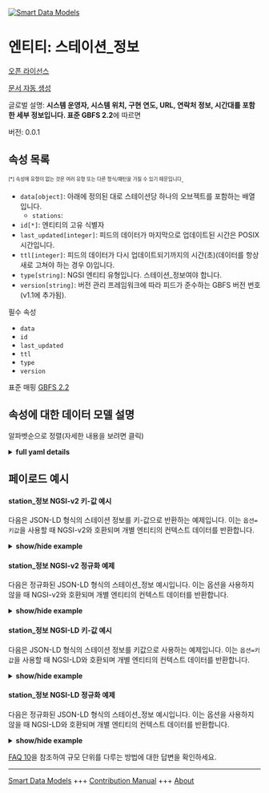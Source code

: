 <!-- 10-Header -->    
[![Smart Data Models](https://smartdatamodels.org/wp-content/uploads/2022/01/SmartDataModels_logo.png "Logo")](https://smartdatamodels.org)    
엔티티: 스테이션_정보    
============<!-- /10-Header -->    
<!-- 15-License -->    
[오픈 라이선스](https://github.com/smart-data-models//dataModel.GBFS/blob/master/station_information/LICENSE.md)    
[문서 자동 생성](https://docs.google.com/presentation/d/e/2PACX-1vTs-Ng5dIAwkg91oTTUdt8ua7woBXhPnwavZ0FxgR8BsAI_Ek3C5q97Nd94HS8KhP-r_quD4H0fgyt3/pub?start=false&loop=false&delayms=3000#slide=id.gb715ace035_0_60)    
<!-- /15-License -->    
<!-- 20-Description -->    
글로벌 설명: **시스템 운영자, 시스템 위치, 구현 연도, URL, 연락처 정보, 시간대를 포함한 세부 정보입니다. 표준 GBFS 2.2**에 따르면    
버전: 0.0.1    
<!-- /20-Description -->    
<!-- 30-PropertiesList -->    
## 속성 목록    
<sup><sub>[*] 속성에 유형이 없는 것은 여러 유형 또는 다른 형식/패턴을 가질 수 있기 때문입니다</sub></sup>.    
- `data[object]`: 아래에 정의된 대로 스테이션당 하나의 오브젝트를 포함하는 배열입니다.  	- `stations`:       
- `id[*]`: 엔티티의 고유 식별자  - `last_updated[integer]`: 피드의 데이터가 마지막으로 업데이트된 시간은 POSIX 시간입니다.  - `ttl[integer]`: 피드의 데이터가 다시 업데이트되기까지의 시간(초)(데이터를 항상 새로 고쳐야 하는 경우 0)입니다.  - `type[string]`: NGSI 엔티티 유형입니다. 스테이션_정보여야 합니다.  - `version[string]`: 버전 관리 프레임워크에 따라 피드가 준수하는 GBFS 버전 번호(v1.1에 추가됨).  <!-- /30-PropertiesList -->    
<!-- 35-RequiredProperties -->    
필수 속성    
- `data`  - `id`  - `last_updated`  - `ttl`  - `type`  - `version`  <!-- /35-RequiredProperties -->    
<!-- 40-RequiredProperties -->    
표준 매핑 [GBFS 2.2](https://github.com/NABSA/gbfs/blob/v2.2/gbfs.md)    
<!-- /40-RequiredProperties -->    
<!-- 50-DataModelHeader -->    
## 속성에 대한 데이터 모델 설명    
알파벳순으로 정렬(자세한 내용을 보려면 클릭)    
<!-- /50-DataModelHeader -->    
<!-- 60-ModelYaml -->    
<details><summary><strong>full yaml details</strong></summary>      
```yaml    
station_information:      
  description: 'Details including system operator, system location, year implemented, URL, contact info, time zone. According to the Standard GBFS 2.2'      
  properties:      
    data:      
      description: Array that contains one object per station as defined below.      
      properties:      
        stations:      
          items:      
            properties:      
              address:      
                description: Address where station is located.      
                type: string      
              capacity:      
                description: 'Number of total docking points installed at this station, both available and unavailable.'      
                minimum: 0      
                type: number      
              cross_street:      
                description: Cross street or landmark where the station is located.      
                type: string      
              is_valet_station:      
                description: 'Are valet services provided at this station? (added in v2.1-RC)'      
                type: boolean      
              is_virtual_station:      
                description: 'Is this station a location with or without physical infrastructure? (added in v2.1-RC)'      
                type: boolean      
              lat:      
                description: The latitude of the station.      
                maximum: 90      
                minimum: -90      
                type: number      
              lon:      
                description: The longitude fo the station.      
                maximum: 180      
                minimum: -180      
                type: number      
              name:      
                description: Public name of the station.      
                type: string      
              post_code:      
                description: Postal code where station is located.      
                type: string      
              region_id:      
                description: Identifier of the region where the station is located.      
                type: string      
              rental_methods:      
                description: Payment methods accepted at this station.      
                items:      
                  enum:      
                    - key      
                    - creditcard      
                    - paypass      
                    - applepay      
                    - androidpay      
                    - transitcard      
                    - accountnumber      
                    - phone      
                  type: string      
                minItems: 1      
                type: array      
              rental_uris:      
                description: 'Contains rental uris for Android, iOS, and web in the android, ios, and web fields (added in v1.1).'      
                properties:      
                  android:      
                    description: URI that can be passed to an Android app with an intent (added in v1.1).      
                    format: uri      
                    type: string      
                  ios:      
                    description: URI that can be used on iOS to launch the rental app for this station (added in v1.1).      
                    format: uri      
                    type: string      
                  web:      
                    description: URL that can be used by a web browser to show more information about renting a vehicle at this station (added in v1.1).      
                    format: uri      
                    type: string      
                type: object      
              short_name:      
                description: Short name or other type of identifier.      
                type: string      
              station_area:      
                description: A multipolygon that describes the area of a virtual station (added in v2.1-RC).      
                properties:      
                  coordinates:      
                    items:      
                      items:      
                      type: array      
                    type: array      
                  type:      
                    enum:      
                      - Multipolygon      
                    type: string      
                required:      
                  - type      
                  - coordinates      
                type: object      
              station_id:      
                description: Identifier of a station.      
                type: string      
              vehicle_capacity:      
                additionalProperties:      
                  type: number      
                description: An object where each key is a vehicle_type_id and the value is a number presenting the total number of vehicles of this type that can park within the station_area (added in v2.1-RC).      
                type: object      
              vehicle_type_capacity:      
                additionalProperties:      
                  type: number      
                description: An object where each key is a vehicle_type_id and the value is a number representing the total docking points installed at this station for each vehicle type (added in v2.1-RC).      
                type: object      
            required:      
              - station_id      
              - name      
              - lat      
              - lon      
            type: object      
          type: array      
      required:      
        - stations      
      type: object      
      x-ngsi:      
        type: Property      
    id:      
      anyOf:      
        - description: Identifier format of any NGSI entity      
          maxLength: 256      
          minLength: 1      
          pattern: ^[\w\-\.\{\}\$\+\*\[\]`|~^@!,:\\]+$      
          type: string      
          x-ngsi:      
            type: Property      
        - description: Identifier format of any NGSI entity      
          format: uri      
          type: string      
          x-ngsi:      
            type: Property      
      description: Unique identifier of the entity      
      x-ngsi:      
        type: Property      
    last_updated:      
      description: Last time the data in the feed was updated in POSIX time.      
      minimum: 1450155600      
      type: integer      
      x-ngsi:      
        type: Property      
    ttl:      
      description: Number of seconds before the data in the feed will be updated again (0 if the data should always be refreshed).      
      minimum: 0      
      type: integer      
      x-ngsi:      
        type: Property      
    type:      
      description: NGSI entity type. It has to be station_information      
      enum:      
        - station_information      
      type: string      
      x-ngsi:      
        type: Property      
    version:      
      description: 'GBFS version number to which the feed conforms, according to the versioning framework (added in v1.1).'      
      enum:      
        - 2.1-RC2      
        - 2.1      
        - 2.2      
        - 3.0      
      type: string      
      x-ngsi:      
        type: Property      
  required:      
    - last_updated      
    - ttl      
    - version      
    - data      
    - id      
    - type      
  type: object      
  x-derived-from: https://github.com/NABSA/gbfs/blob/v2.2/gbfs.md      
  x-disclaimer: 'Redistribution and use in source and binary forms, with or without modification, are permitted  provided that the license conditions are met. Copyleft (c) 2022 Contributors to Smart Data Models Program'      
  x-license-url: https://github.com/smart-data-models/dataModel.GBFS/blob/master/station_information/LICENSE.md      
  x-model-schema: https://smart-data-models.github.io/dataModel.GBFS/station_information/schema.json      
  x-model-tags: GBFS      
  x-version: 0.0.1      
```    
</details>      
<!-- /60-ModelYaml -->    
<!-- 70-MiddleNotes -->    
<!-- /70-MiddleNotes -->    
<!-- 80-Examples -->    
## 페이로드 예시    
#### station_정보 NGSI-v2 키-값 예시    
다음은 JSON-LD 형식의 스테이션 정보를 키-값으로 반환하는 예제입니다. 이는 `옵션=키값`을 사용할 때 NGSI-v2와 호환되며 개별 엔티티의 컨텍스트 데이터를 반환합니다.    
<details><summary><strong>show/hide example</strong></summary>      
```json  
{  
  "id": "urn:ngsi-ld:station_information:id:FNNO:60592292",  
  "type": "station_information",  
  "last_updated": 1609866247,  
  "ttl": 0,  
  "version": "3.0",  
  "data": {  
    "stations": [  
      {  
        "station_id": "station12",  
        "name": "SE Belmont & SE 10 th",  
        "lat": -82.655775,  
        "lon": 45.516445,  
        "is_valet_station": false,  
        "is_virtual_station": true,  
        "station_area": {  
          "type": "Multipolygon",  
          "coordinates": [  
            [  
              [  
                [  
                  -122.655775,  
                  45.516445  
                ],  
                [  
                  -122.655705,  
                  45.516445  
                ],  
                [  
                  -122.655705,  
                  45.516495  
                ],  
                [  
                  -122.655775,  
                  45.516495  
                ],  
                [  
                  -122.655775,  
                  45.516445  
                ]  
              ]  
            ]  
          ]  
        },  
        "capacity": 16,  
        "vehicle_capacity": {  
          "abc123": 8,  
          "def456": 8,  
          "ghi789": 16  
        }  
      }  
    ]  
  }  
}  
```  
</details>    
#### station_정보 NGSI-v2 정규화 예제    
다음은 정규화된 JSON-LD 형식의 스테이션_정보 예시입니다. 이는 옵션을 사용하지 않을 때 NGSI-v2와 호환되며 개별 엔티티의 컨텍스트 데이터를 반환합니다.    
<details><summary><strong>show/hide example</strong></summary>      
```json  
{  
  "id": "urn:ngsi-ld:station_information:id:FNNO:60592292",  
  "type": "station_information",  
  "last_updated": {  
    "type": "Number",  
    "value": 1609866247  
  },  
  "ttl": {  
    "type": "Boolean",  
    "value": false  
  },  
  "version": {  
    "type": "Text",  
    "value": "3.0"  
  },  
  "data": {  
    "type": "StructuredValue",  
    "value": {  
      "stations": [  
        {  
          "station_id": "station12",  
          "name": "SE Belmont & SE 10 th",  
          "lat": -82.655775,  
          "lon": 45.516445,  
          "is_valet_station": false,  
          "is_virtual_station": true,  
          "station_area": {  
            "type": "Multipolygon",  
            "coordinates": [  
              [  
                [  
                  [  
                    -122.655775,  
                    45.516445  
                  ],  
                  [  
                    -122.655705,  
                    45.516445  
                  ],  
                  [  
                    -122.655705,  
                    45.516495  
                  ],  
                  [  
                    -122.655775,  
                    45.516495  
                  ],  
                  [  
                    -122.655775,  
                    45.516445  
                  ]  
                ]  
              ]  
            ]  
          },  
          "capacity": 16,  
          "vehicle_capacity": {  
            "abc123": 8,  
            "def456": 8,  
            "ghi789": 16  
          }  
        }  
      ]  
    }  
  }  
}  
```  
</details>    
#### station_정보 NGSI-LD 키-값 예시    
다음은 JSON-LD 형식의 스테이션 정보를 키값으로 사용하는 예제입니다. 이는 `옵션=키값`을 사용할 때 NGSI-LD와 호환되며 개별 엔티티의 컨텍스트 데이터를 반환합니다.    
<details><summary><strong>show/hide example</strong></summary>      
```json  
{  
  "id": "urn:ngsi-ld:station_information:id:FNNO:60592292",  
  "type": "station_information",  
  "last_updated": 1609866247,  
  "ttl": 0,  
  "version": "3.0",  
  "data": {  
    "stations": [  
      {  
        "station_id": "station12",  
        "name": "SE Belmont & SE 10 th",  
        "lat": -82.655775,  
        "lon": 45.516445,  
        "is_valet_station": false,  
        "is_virtual_station": true,  
        "station_area": {  
          "type": "Multipolygon",  
          "coordinates": [  
            [  
              [  
                [  
                  -122.655775,  
                  45.516445  
                ],  
                [  
                  -122.655705,  
                  45.516445  
                ],  
                [  
                  -122.655705,  
                  45.516495  
                ],  
                [  
                  -122.655775,  
                  45.516495  
                ],  
                [  
                  -122.655775,  
                  45.516445  
                ]  
              ]  
            ]  
          ]  
        },  
        "capacity": 16,  
        "vehicle_capacity": {  
          "abc123": 8,  
          "def456": 8,  
          "ghi789": 16  
        }  
      }  
    ]  
  },  
  "@context": [  
    "https://smartdatamodels.org/context.jsonld",  
    "https://raw.githubusercontent.com/smart-data-models/dataModel.GBFS/master/context.jsonld"  
  ]  
}  
```  
</details>    
#### station_정보 NGSI-LD 정규화 예제    
다음은 정규화된 JSON-LD 형식의 스테이션_정보 예시입니다. 이는 옵션을 사용하지 않을 때 NGSI-LD와 호환되며 개별 엔티티의 컨텍스트 데이터를 반환합니다.    
<details><summary><strong>show/hide example</strong></summary>      
```json  
{  
    "id": "urn:ngsi-ld:station_information:id:FNNO:60592292",  
    "type": "station_information",  
    "last_updated": {  
        "type": "Property",  
        "value": 1609866247  
    },  
    "ttl": {  
        "type": "Property",  
        "value": 0  
    },  
    "version": {  
        "type": "Property",  
        "value": "3.0"  
    },  
    "data": {  
        "type": "Property",  
        "value": {  
            "stations": [  
                {  
                    "station_id": "station12",  
                    "name": "SE Belmont & SE 10 th",  
                    "lat": -82.655775,  
                    "lon": 45.516445,  
                    "is_valet_station": false,  
                    "is_virtual_station": true,  
                    "station_area": {  
                        "type": "Multipolygon",  
                        "coordinates": [  
                            [  
                                [  
                                    [  
                                        -122.655775,  
                                        45.516445  
                                    ],  
                                    [  
                                        -122.655705,  
                                        45.516445  
                                    ],  
                                    [  
                                        -122.655705,  
                                        45.516495  
                                    ],  
                                    [  
                                        -122.655775,  
                                        45.516495  
                                    ],  
                                    [  
                                        -122.655775,  
                                        45.516445  
                                    ]  
                                ]  
                            ]  
                        ]  
                    },  
                    "capacity": 16,  
                    "vehicle_capacity": {  
                        "abc123": 8,  
                        "def456": 8,  
                        "ghi789": 16  
                    }  
                }  
            ]  
        }  
    },  
    "@context": [  
        "https://smartdatamodels.org/context.jsonld",  
        "https://raw.githubusercontent.com/smart-data-models/dataModel.GBFS/master/context.jsonld"  
    ]  
}  
```  
</details><!-- /80-Examples -->    
<!-- 90-FooterNotes -->    
<!-- /90-FooterNotes -->    
<!-- 95-Units -->    
[FAQ 10](https://smartdatamodels.org/index.php/faqs/)을 참조하여 규모 단위를 다루는 방법에 대한 답변을 확인하세요.    
<!-- /95-Units -->    
<!-- 97-LastFooter -->    
---    
[Smart Data Models](https://smartdatamodels.org) +++ [Contribution Manual](https://bit.ly/contribution_manual) +++ [About](https://bit.ly/Introduction_SDM)<!-- /97-LastFooter -->    

